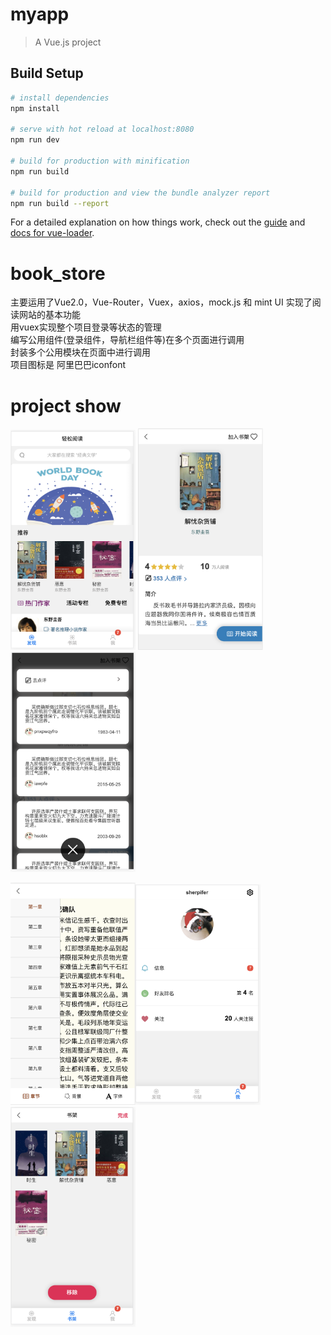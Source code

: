 # myapp

> A Vue.js project

## Build Setup

``` bash
# install dependencies
npm install

# serve with hot reload at localhost:8080
npm run dev

# build for production with minification
npm run build

# build for production and view the bundle analyzer report
npm run build --report
```

For a detailed explanation on how things work, check out the [guide](http://vuejs-templates.github.io/webpack/) and [docs for vue-loader](http://vuejs.github.io/vue-loader).
# book_store
主要运用了Vue2.0，Vue-Router，Vuex，axios，mock.js 和 mint UI
实现了阅读网站的基本功能  
用vuex实现整个项目登录等状态的管理  
编写公用组件(登录组件，导航栏组件等)在多个页面进行调用  
封装多个公用模块在页面中进行调用  
项目图标是 阿里巴巴iconfont  

# project show
<img src="https://github.com/sherpifer/book_store/blob/master/projectImgShow/01.png" alt="index page" width="200"> <img src="https://github.com/sherpifer/book_store/blob/master/projectImgShow/02.png" alt="book detail page" width="200"><img src="https://github.com/sherpifer/book_store/blob/master/projectImgShow/03.png" alt="comment page" width="200">

<img src="https://github.com/sherpifer/book_store/blob/master/projectImgShow/04.png" alt="read page" width="200"><img src="https://github.com/sherpifer/book_store/blob/master/projectImgShow/05.png" alt="user center page" width="200"><img src="https://github.com/sherpifer/book_store/blob/master/projectImgShow/06.png" alt="user shelf page" width="200">
